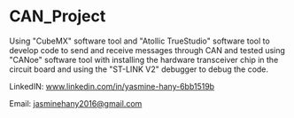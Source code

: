 # CAN_Project
Using "CubeMX" software tool and "Atollic TrueStudio"  software tool to develop code to send and receive messages through CAN and tested using "CANoe" software tool with installing the hardware transceiver chip in the circuit board and using the "ST-LINK V2" debugger to debug the code.

LinkedIN: www.linkedin.com/in/yasmine-hany-6bb1519b

Email:    jasminehany2016@gmail.com
